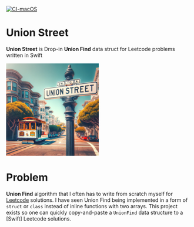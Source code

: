 [![CI-macOS](https://github.com/evgeniyd/union-street-swift/actions/workflows/CI.yml/badge.svg?branch=main)](https://github.com/evgeniyd/union-street-swift/actions/workflows/CI.yml)

# Union Street
**Union Street** is Drop-in **Union Find** data struct for Leetcode problems written in Swift

<p align="left" width="30%">
    <img width="50%" src="/github-image.webp">
</p>

# Problem

**Union Find** algorithm that I often has to write from scratch myself for [Leetcode](https://leetcode.com) solutions. I have seen Union Find being implemented in a form of `struct` or `class` instead of inline functions with two arrays. This project exists so one can quickly copy-and-paste a `UnionFind` data structure to a [Swift] Leetcode solutions.
